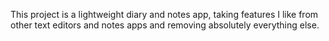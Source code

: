 This project is a lightweight diary and notes app, taking features I like from other text editors and notes apps and removing absolutely everything else.